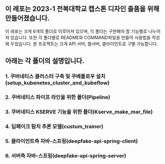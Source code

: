 ## 이 레포는 2023-1 전북대학교 캡스톤 디자인 출품을 위해 만들어졌습니다.
이 레포는 크게 6개의 폴더로 이루어져 있으며, 각 폴더는 구현해야 할 기능별로 나누어져 있습니다.
또한 각 폴더별로 README와 COMMAND파일을 만들어 사용법을 작성 해 두었습니다.
본 프로젝트는 크게 API 서버, 웹서버, 클라이언트로 구별 가능합니다.


## 아래는 각 폴더의 설명입니다.
### 1. 쿠버네티스 클러스터 구축 및 쿠베플로우 설치(setup_kubenetes_cluster_and_kubeflow)
### 2. 쿠버네티스 파이프 라인을 위한 폴더(Pipeline)
### 3. 쿠버네티스 KSERVE 기능을 위한 폴더(Kserve_make_mar_file)
### 4. 딥페이크 탐치 추론 모델(custum_trainer)
### 5. 클라이언트측 자바-스프링(deepfake-api-spring-client) 
### 6. 서버측 자바-스프링(deepfake-api-spring-server)
